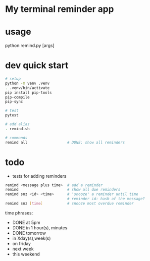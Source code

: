 # My terminal reminder app

# usage
python remind.py [args]

# dev quick start
```sh
# setup
python -m venv .venv
. .venv/bin/activate
pip install pip-tools
pip-compile
pip-sync

# test
pytest

# add alias
. remind.sh

# commands
remind all                  # DONE: show all reminders
```

# todo
- tests for adding reminders
```sh
remind <message plus time>  # add a reminder
remind                      # show all due reminders
remind snz <id> <time>      # 'snooze' a reminder until time
                            # reminder id: hash of the message?
remind snz [time]           # snooze most overdue reminder
```

time phrases:
- DONE at 5pm
- DONE in 1 hour(s), minutes
- DONE tomorrow
- in Xday(s),week(s)
- on friday
- next week
- this weekend
